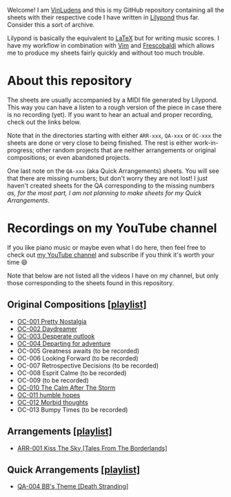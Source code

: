 Welcome! I am [VinLudens](https://www.youtube.com/channel/UCdBt0itOxHS80p_yS5fUELw) and this is my GitHub repository containing all the sheets with their respective code I have written in [Lilypond](http://lilypond.org/) thus far. Consider this a sort of archive.

Lilypond is basically the equivalent to [LaTeX](https://www.latex-project.org/) but for writing music scores. I have my workflow in combination with [Vim](https://github.com/niveK77pur/.vim "my vim configs") and [Frescobaldi](http://www.frescobaldi.org/index.html) which allows me to produce my sheets fairly quickly and without too much trouble.

# About this repository

The sheets are usually accompanied by a MIDI file generated by Lilypond. This way you can have a listen to a rough version of the piece in case there is no recording (yet). If you want to hear an actual and proper recording, check out the links below.

Note that in the directories starting with either `ARR-xxx`, `QA-xxx` or `OC-xxx` the sheets are done or very close to being finished. The rest is either work-in-progress; other random projects that are neither arrangements or original compositions; or even abandoned projects. 

One last note on the `QA-xxx` (aka Quick Arrangements) sheets. You will see that there are missing numbers; but don't worry they are not lost! I just haven't created sheets for the QA corresponding to the missing numbers *as, for the most part, I am not planning to make sheets for my Quick Arrangements*. 

# Recordings on my YouTube channel

If you like piano music or maybe even what I do here, then feel free to check out [my YouTube channel](https://www.youtube.com/channel/UCdBt0itOxHS80p_yS5fUELw) and subscribe if you think it's worth your time :smile:

Note that below are not listed all the videos I have on my channel, but only those corresponding to the sheets found in this repository.

## Original Compositions [[playlist]](https://www.youtube.com/playlist?list=PLglSbmjaleK8cqLfM_L5i5wMoTVc7aQEJ)

- [OC-001 Pretty Nostalgia](https://youtu.be/V0jJ3j2m7Oo)
- [OC-002 Daydreamer](https://youtu.be/thI290DK5YI)
- [OC-003 Desperate outlook](https://youtu.be/nijeiKjcjU4)
- [OC-004 Departing for adventure](https://youtu.be/bHGi_Y4HJho)
- OC-005 Greatness awaits (to be recorded)
- OC-006 Looking Forward (to be recorded)
- OC-007 Retrospective Decisions (to be recorded)
- OC-008 Esprit Calme (to be recorded)
- OC-009 (to be recorded)
- [OC-010 The Calm After The Storm](https://youtu.be/OsOJifuqItk)
- [OC-011 humble hopes](https://youtu.be/bFPjuCj_ZB0)
- [OC-012 Morbid thoughts](https://youtu.be/BhO-bKJ2jHc)
- OC-013 Bumpy Times (to be recorded)

## Arrangements [[playlist]](https://www.youtube.com/playlist?list=PLglSbmjaleK9XPcidmXW_UqWU4VdSH4MW)

- [ARR-001 Kiss The Sky [Tales From The Borderlands]](https://youtu.be/YUVulD8i-EE)

## Quick Arrangements [[playlist]](https://www.youtube.com/playlist?list=PLglSbmjaleK_wuwjZ8emiQh07JUpsUUJh)

- [QA-004 BB's Theme [Death Stranding]](asasd)